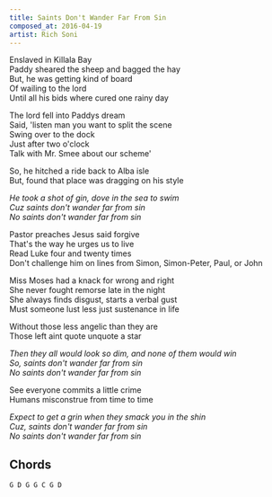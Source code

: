 ```yaml
---
title: Saints Don't Wander Far From Sin
composed_at: 2016-04-19
artist: Rich Soni
---
```


Enslaved in Killala Bay  
Paddy sheared the sheep and bagged the hay  
But, he was getting kind of board  
Of wailing to the lord  
Until all his bids where cured one rainy day  

The lord fell into Paddys dream  
Said, 'listen man you want to split the scene  
Swing over to the dock  
Just after two o'clock  
Talk with Mr. Smee about our scheme'  

So, he hitched a ride back to Alba isle  
But, found that place was dragging on his style  

*He took a shot of gin, dove in the sea to swim*  
*Cuz saints don't wander far from sin*  
*No saints don't wander far from sin*  

Pastor preaches Jesus said forgive  
That's the way he urges us to live  
Read Luke four and twenty times  
Don't challenge him on lines from Simon, Simon-Peter, Paul, or John  

Miss Moses had a knack for wrong and right  
She never fought remorse late in the night  
She always finds disgust, starts a verbal gust  
Must someone lust less just sustenance in life  

Without those less angelic than they are  
Those left aint quote unquote a star  

*Then they all would look so dim, and none of them would win*  
*So, saints don't wander far from sin*  
*No saints don't wander far from sin*  

See everyone commits a little crime  
Humans misconstrue from time to time  

*Expect to get a grin when they smack you in the shin*  
*Cuz, saints don't wander far from sin*  
*No saints don't wander far from sin*  

## Chords

```
G D G G C G D
```
